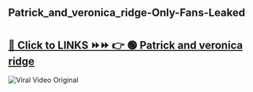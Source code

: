 
 ## Patrick_and_veronica_ridge-Only-Fans-Leaked

# <h2><a href="https://clipsfans.com/Patrick_and_veronica_ridge&ref=git">🔗 Click to LINKS ⏩⏩ 👉 🟢 Patrick and veronica ridge </a></h2>

<a href="https://clipsfans.com/Patrick_and_veronica_ridge&ref=git" rel="nofollow" data-target="animated-image.originalLink"><img src="https://i.ibb.co.com/xMMVF88/686577567.gif" alt="Viral Video Original" style="max-width: 100%; display: inline-block;" data-target="animated-image.originalImage"></a>
